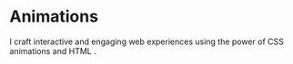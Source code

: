 # Animations
I craft interactive and engaging web experiences using the power of CSS animations and HTML .
